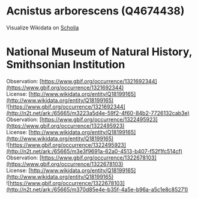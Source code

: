 
Acnistus arborescens (Q4674438)
===============================
  
Visualize Wikidata on [Scholia](https://scholia.toolforge.org/taxon/Q4674438)
# National Museum of Natural History, Smithsonian Institution
  
Observation: [https://www.gbif.org/occurrence/1321692344](https://www.gbif.org/occurrence/1321692344)  
License: [http://www.wikidata.org/entity/Q18199165](http://www.wikidata.org/entity/Q18199165)  
![https://www.gbif.org/occurrence/1321692344](http://n2t.net/ark:/65665/m3223a5d4e-59f2-4f60-84b2-7726132cab3e)  
Observation: [https://www.gbif.org/occurrence/1322495923](https://www.gbif.org/occurrence/1322495923)  
License: [http://www.wikidata.org/entity/Q18199165](http://www.wikidata.org/entity/Q18199165)  
![https://www.gbif.org/occurrence/1322495923](http://n2t.net/ark:/65665/m3e3f9691a-62a0-4513-b407-f52f1fc514cf)  
Observation: [https://www.gbif.org/occurrence/1322678103](https://www.gbif.org/occurrence/1322678103)  
License: [http://www.wikidata.org/entity/Q18199165](http://www.wikidata.org/entity/Q18199165)  
![https://www.gbif.org/occurrence/1322678103](http://n2t.net/ark:/65665/m370d85e4e-b35f-4a5e-b96a-a5c1e8c85271)